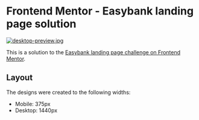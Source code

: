# Frontend Mentor - Easybank landing page solution

[![desktop-preview.jpg](https://i.postimg.cc/GhCxqMqg/desktop-preview.jpg)](https://postimg.cc/YjdFSxcQ)

This is a solution to the [Easybank landing page challenge on Frontend Mentor](https://www.frontendmentor.io/challenges/easybank-landing-page-WaUhkoDN).

## Layout

The designs were created to the following widths:

- Mobile: 375px
- Desktop: 1440px
